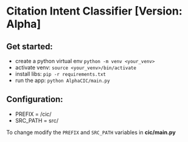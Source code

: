 # Citation Intent Classifier [Version: Alpha]

## Get started:
* create a python virtual env `python -m venv <your_venv>`
* activate venv: `source <your_venv>/bin/activate`
* install libs: `pip -r requirements.txt`
* run the app: `python AlphaCIC/main.py`

## Configuration:
* PREFIX = /cic/
* SRC_PATH = src/

To change modify the `PREFIX` and `SRC_PATH` variables in **cic/main.py**
